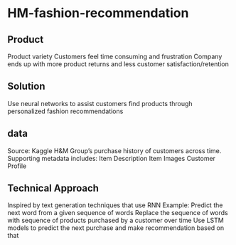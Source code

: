 # HM-fashion-recommendation

## Product
Product variety
Customers feel time consuming and frustration
Company ends up with more product returns and less customer satisfaction/retention

## Solution
Use neural networks to assist customers find products through personalized fashion recommendations

## data
Source: Kaggle
H&M Group’s purchase history of customers across time.
Supporting metadata includes:
Item Description
Item Images
Customer Profile


## Technical Approach
Inspired by text generation techniques that use RNN
Example: Predict the next word from a given sequence of words
Replace the sequence of words with sequence of products purchased by a customer over time
Use LSTM models to predict the next purchase and make recommendation based on that

